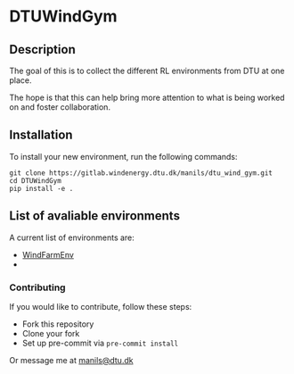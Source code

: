 # DTUWindGym

## Description

The goal of this is to collect the different RL environments from DTU at one place. 

The hope is that this can help bring more attention to what is being worked on and foster collaboration. 

## Installation

To install your new environment, run the following commands:

```{shell}
git clone https://gitlab.windenergy.dtu.dk/manils/dtu_wind_gym.git
cd DTUWindGym
pip install -e .
```

## List of avaliable environments

A current list of environments are:
- [WindFarmEnv](DTUWindGym/envs/WindFarmEnv/)
- 


### Contributing
If you would like to contribute, follow these steps:
- Fork this repository
- Clone your fork
- Set up pre-commit via `pre-commit install`

Or message me at manils@dtu.dk 